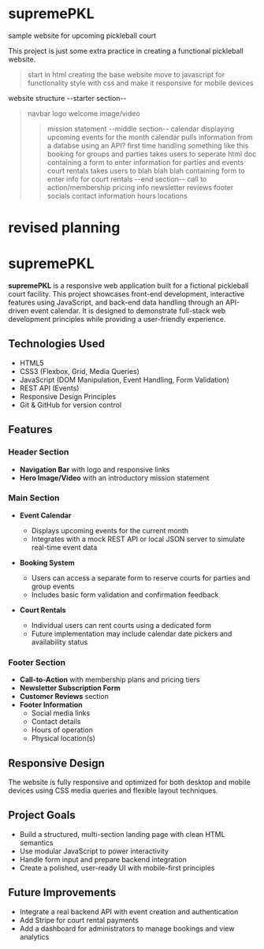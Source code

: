 # supremePKL
sample website for upcoming pickleball court

This project is just some extra practice in creating a functional pickleball website.

>start in html creating the base website
>move to javascript for functionality
>style with css and make it responsive for mobile devices

website structure
--starter section--
>navbar
>logo 
>welcome image/video
>>mission statement 
--middle section--
>calendar displaying upcoming events for the month
>>calendar pulls information from a databse using an API? first time handling something like this
>booking for groups and parties
>>takes users to seperate html doc containing a form to enter information for parties and events
>court rentals
>>takes users to blah blah blah containing form to enter info for court rentals
--end section--
>call to action/membership pricing info
>newsletter
>reviews
>footer
>>socials
>>contact information
>>hours
>>locations


# revised planning
# supremePKL

**supremePKL** is a responsive web application built for a fictional pickleball court facility. This project showcases front-end development, interactive features using JavaScript, and back-end data handling through an API-driven event calendar. It is designed to demonstrate full-stack web development principles while providing a user-friendly experience.

## Technologies Used

- HTML5
- CSS3 (Flexbox, Grid, Media Queries)
- JavaScript (DOM Manipulation, Event Handling, Form Validation)
- REST API (Events)
- Responsive Design Principles
- Git & GitHub for version control

## Features

### Header Section
- **Navigation Bar** with logo and responsive links
- **Hero Image/Video** with an introductory mission statement

### Main Section
- **Event Calendar**  
  - Displays upcoming events for the current month  
  - Integrates with a mock REST API or local JSON server to simulate real-time event data

- **Booking System**  
  - Users can access a separate form to reserve courts for parties and group events  
  - Includes basic form validation and confirmation feedback

- **Court Rentals**  
  - Individual users can rent courts using a dedicated form  
  - Future implementation may include calendar date pickers and availability status

### Footer Section
- **Call-to-Action** with membership plans and pricing tiers
- **Newsletter Subscription Form**
- **Customer Reviews** section
- **Footer Information**  
  - Social media links  
  - Contact details  
  - Hours of operation  
  - Physical location(s)

## Responsive Design

The website is fully responsive and optimized for both desktop and mobile devices using CSS media queries and flexible layout techniques.

## Project Goals

- Build a structured, multi-section landing page with clean HTML semantics  
- Use modular JavaScript to power interactivity  
- Handle form input and prepare backend integration  
- Create a polished, user-ready UI with mobile-first principles  

## Future Improvements

- Integrate a real backend API with event creation and authentication  
- Add Stripe for court rental payments  
- Add a dashboard for administrators to manage bookings and view analytics  

